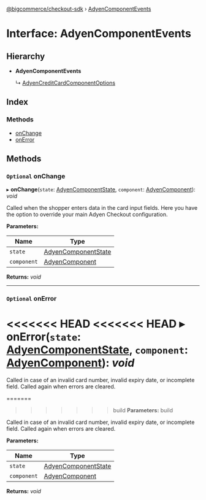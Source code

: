 [@bigcommerce/checkout-sdk](../README.md) › [AdyenComponentEvents](adyencomponentevents.md)

# Interface: AdyenComponentEvents

## Hierarchy

* **AdyenComponentEvents**

  ↳ [AdyenCreditCardComponentOptions](adyencreditcardcomponentoptions.md)

## Index

### Methods

* [onChange](adyencomponentevents.md#optional-onchange)
* [onError](adyencomponentevents.md#optional-onerror)

## Methods

### `Optional` onChange

▸ **onChange**(`state`: [AdyenComponentState](../README.md#adyencomponentstate), `component`: [AdyenComponent](adyencomponent.md)): *void*

Called when the shopper enters data in the card input fields.
Here you have the option to override your main Adyen Checkout configuration.

**Parameters:**

Name | Type |
------ | ------ |
`state` | [AdyenComponentState](../README.md#adyencomponentstate) |
`component` | [AdyenComponent](adyencomponent.md) |

**Returns:** *void*

___

### `Optional` onError

<<<<<<< HEAD
<<<<<<< HEAD
▸ **onError**(`state`: [AdyenComponentState](../README.md#adyencomponentstate), `component`: [AdyenComponent](adyencomponent.md)): *void*
=======
Called in case of an invalid card number, invalid expiry date, or incomplete field. Called again when errors are cleared.

=======
>>>>>>> build
**Parameters:**
>>>>>>> build

Called in case of an invalid card number, invalid expiry date, or
 incomplete field. Called again when errors are cleared.

**Parameters:**

Name | Type |
------ | ------ |
`state` | [AdyenComponentState](../README.md#adyencomponentstate) |
`component` | [AdyenComponent](adyencomponent.md) |

**Returns:** *void*
